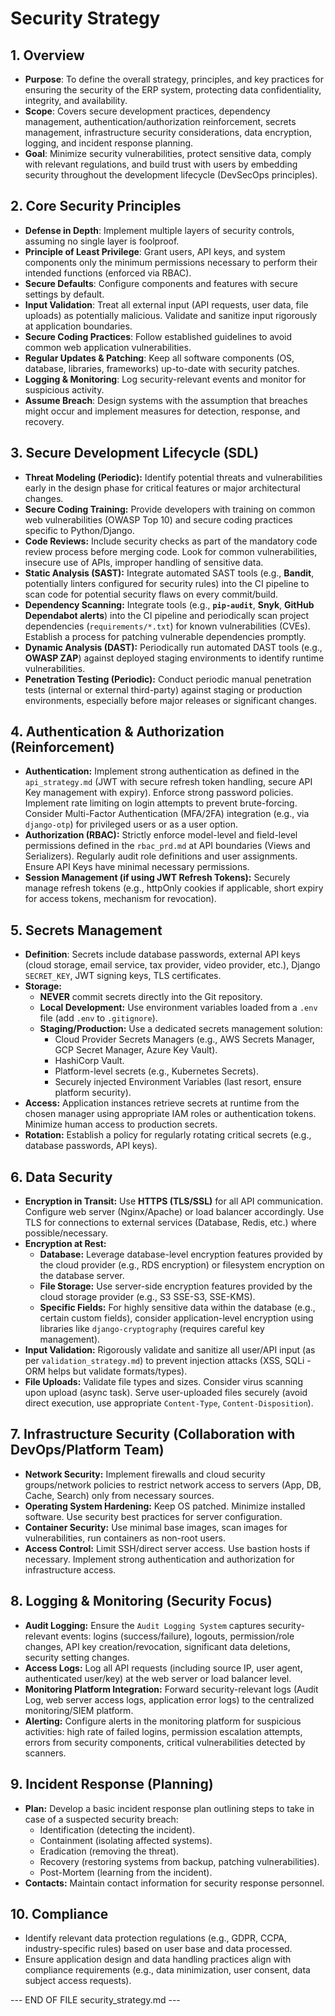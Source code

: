 
# Security Strategy

## 1. Overview

*   **Purpose**: To define the overall strategy, principles, and key practices for ensuring the security of the ERP system, protecting data confidentiality, integrity, and availability.
*   **Scope**: Covers secure development practices, dependency management, authentication/authorization reinforcement, secrets management, infrastructure security considerations, data encryption, logging, and incident response planning.
*   **Goal**: Minimize security vulnerabilities, protect sensitive data, comply with relevant regulations, and build trust with users by embedding security throughout the development lifecycle (DevSecOps principles).

## 2. Core Security Principles

*   **Defense in Depth**: Implement multiple layers of security controls, assuming no single layer is foolproof.
*   **Principle of Least Privilege**: Grant users, API keys, and system components only the minimum permissions necessary to perform their intended functions (enforced via RBAC).
*   **Secure Defaults**: Configure components and features with secure settings by default.
*   **Input Validation**: Treat all external input (API requests, user data, file uploads) as potentially malicious. Validate and sanitize input rigorously at application boundaries.
*   **Secure Coding Practices**: Follow established guidelines to avoid common web application vulnerabilities.
*   **Regular Updates & Patching**: Keep all software components (OS, database, libraries, frameworks) up-to-date with security patches.
*   **Logging & Monitoring**: Log security-relevant events and monitor for suspicious activity.
*   **Assume Breach**: Design systems with the assumption that breaches might occur and implement measures for detection, response, and recovery.

## 3. Secure Development Lifecycle (SDL)

*   **Threat Modeling (Periodic):** Identify potential threats and vulnerabilities early in the design phase for critical features or major architectural changes.
*   **Secure Coding Training:** Provide developers with training on common web vulnerabilities (OWASP Top 10) and secure coding practices specific to Python/Django.
*   **Code Reviews:** Include security checks as part of the mandatory code review process before merging code. Look for common vulnerabilities, insecure use of APIs, improper handling of sensitive data.
*   **Static Analysis (SAST):** Integrate automated SAST tools (e.g., **Bandit**, potentially linters configured for security rules) into the CI pipeline to scan code for potential security flaws on every commit/build.
*   **Dependency Scanning:** Integrate tools (e.g., **`pip-audit`**, **Snyk**, **GitHub Dependabot alerts**) into the CI pipeline and periodically scan project dependencies (`requirements/*.txt`) for known vulnerabilities (CVEs). Establish a process for patching vulnerable dependencies promptly.
*   **Dynamic Analysis (DAST):** Periodically run automated DAST tools (e.g., **OWASP ZAP**) against deployed staging environments to identify runtime vulnerabilities.
*   **Penetration Testing (Periodic):** Conduct periodic manual penetration tests (internal or external third-party) against staging or production environments, especially before major releases or significant changes.

## 4. Authentication & Authorization (Reinforcement)

*   **Authentication:** Implement strong authentication as defined in the `api_strategy.md` (JWT with secure refresh token handling, secure API Key management with expiry). Enforce strong password policies. Implement rate limiting on login attempts to prevent brute-forcing. Consider Multi-Factor Authentication (MFA/2FA) integration (e.g., via `django-otp`) for privileged users or as a user option.
*   **Authorization (RBAC):** Strictly enforce model-level and field-level permissions defined in the `rbac_prd.md` at API boundaries (Views and Serializers). Regularly audit role definitions and user assignments. Ensure API Keys have minimal necessary permissions.
*   **Session Management (if using JWT Refresh Tokens):** Securely manage refresh tokens (e.g., httpOnly cookies if applicable, short expiry for access tokens, mechanism for revocation).

## 5. Secrets Management

*   **Definition**: Secrets include database passwords, external API keys (cloud storage, email service, tax provider, video provider, etc.), Django `SECRET_KEY`, JWT signing keys, TLS certificates.
*   **Storage:**
    *   **NEVER** commit secrets directly into the Git repository.
    *   **Local Development:** Use environment variables loaded from a `.env` file (add `.env` to `.gitignore`).
    *   **Staging/Production:** Use a dedicated secrets management solution:
        *   Cloud Provider Secrets Managers (e.g., AWS Secrets Manager, GCP Secret Manager, Azure Key Vault).
        *   HashiCorp Vault.
        *   Platform-level secrets (e.g., Kubernetes Secrets).
        *   Securely injected Environment Variables (last resort, ensure platform security).
*   **Access:** Application instances retrieve secrets at runtime from the chosen manager using appropriate IAM roles or authentication tokens. Minimize human access to production secrets.
*   **Rotation:** Establish a policy for regularly rotating critical secrets (e.g., database passwords, API keys).

## 6. Data Security

*   **Encryption in Transit:** Use **HTTPS (TLS/SSL)** for all API communication. Configure web server (Nginx/Apache) or load balancer accordingly. Use TLS for connections to external services (Database, Redis, etc.) where possible/necessary.
*   **Encryption at Rest:**
    *   **Database:** Leverage database-level encryption features provided by the cloud provider (e.g., RDS encryption) or filesystem encryption on the database server.
    *   **File Storage:** Use server-side encryption features provided by the cloud storage provider (e.g., S3 SSE-S3, SSE-KMS).
    *   **Specific Fields:** For highly sensitive data within the database (e.g., certain custom fields), consider application-level encryption using libraries like `django-cryptography` (requires careful key management).
*   **Input Validation:** Rigorously validate and sanitize all user/API input (as per `validation_strategy.md`) to prevent injection attacks (XSS, SQLi - ORM helps but validate formats/types).
*   **File Uploads:** Validate file types and sizes. Consider virus scanning upon upload (async task). Serve user-uploaded files securely (avoid direct execution, use appropriate `Content-Type`, `Content-Disposition`).

## 7. Infrastructure Security (Collaboration with DevOps/Platform Team)

*   **Network Security:** Implement firewalls and cloud security groups/network policies to restrict network access to servers (App, DB, Cache, Search) only from necessary sources.
*   **Operating System Hardening:** Keep OS patched. Minimize installed software. Use security best practices for server configuration.
*   **Container Security:** Use minimal base images, scan images for vulnerabilities, run containers as non-root users.
*   **Access Control:** Limit SSH/direct server access. Use bastion hosts if necessary. Implement strong authentication and authorization for infrastructure access.

## 8. Logging & Monitoring (Security Focus)

*   **Audit Logging:** Ensure the `Audit Logging System` captures security-relevant events: logins (success/failure), logouts, permission/role changes, API key creation/revocation, significant data deletions, security setting changes.
*   **Access Logs:** Log all API requests (including source IP, user agent, authenticated user/key) at the web server or load balancer level.
*   **Monitoring Platform Integration:** Forward security-relevant logs (Audit Log, web server access logs, application error logs) to the centralized monitoring/SIEM platform.
*   **Alerting:** Configure alerts in the monitoring platform for suspicious activities: high rate of failed logins, permission escalation attempts, errors from security components, critical vulnerabilities detected by scanners.

## 9. Incident Response (Planning)

*   **Plan:** Develop a basic incident response plan outlining steps to take in case of a suspected security breach:
    *   Identification (detecting the incident).
    *   Containment (isolating affected systems).
    *   Eradication (removing the threat).
    *   Recovery (restoring systems from backup, patching vulnerabilities).
    *   Post-Mortem (learning from the incident).
*   **Contacts:** Maintain contact information for security response personnel.

## 10. Compliance

*   Identify relevant data protection regulations (e.g., GDPR, CCPA, industry-specific rules) based on user base and data processed.
*   Ensure application design and data handling practices align with compliance requirements (e.g., data minimization, user consent, data subject access requests).

--- END OF FILE security_strategy.md ---